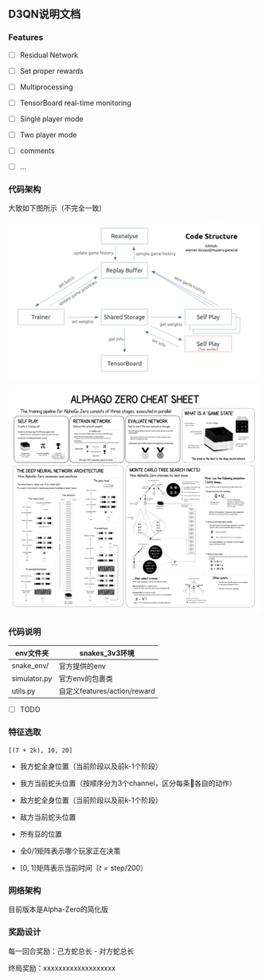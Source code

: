 ## D3QN说明文档

### Features

- [ ] Residual Network
- [ ] Set proper rewards
- [ ] Multiprocessing
- [ ] TensorBoard real-time monitoring
- [ ] Single player mode
- [ ] Two player mode
- [ ] comments
- [ ] ...



### 代码架构

大致如下图所示（不完全一致）

![](assets/code-structure.png)

![](assets/alpha_go_zero_cheat_sheet.png)



### 代码说明

| env文件夹    | snakes_3v3环境               |
| ------------ | ---------------------------- |
| snake_env/   | 官方提供的env                |
| simulator.py | 官方env的包裹类              |
| utils.py     | 自定义features/action/reward |



- [ ] TODO



### 特征选取

`[(7 + 2k), 10, 20]`

- 我方蛇全身位置（当前阶段以及前k-1个阶段）

- 我方当前蛇头位置（按顺序分为3个channel，区分每条:snake:各自的动作）

- 敌方蛇全身位置（当前阶段以及前k-1个阶段）

- 敌方当前蛇头位置

- 所有豆的位置

- 全0/1矩阵表示哪个玩家正在决策

- [0, 1]矩阵表示当前时间（$t=\text{step}/200$）



### 网络架构

目前版本是Alpha-Zero的简化版



### 奖励设计

每一回合奖励：己方蛇总长 - 对方蛇总长

终局奖励：xxxxxxxxxxxxxxxxxxx



